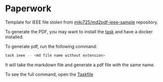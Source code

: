 # Paperwork

Template for IEEE file stolen from [miki725/md2pdf-ieee-sample](https://github.com/miki725/md2pdf-ieee-sample) repository.

To generate the PDF, you may want to install the [task](https://taskfile.dev) and have a docker installed.

To generate pdf, run the following command:
```bash
task ieee -- <md file name without extension>
```

It will take the markdown file and generate a pdf file with the same name.

To see the full command, open the [Taskfile](./Taskfile.yml)

